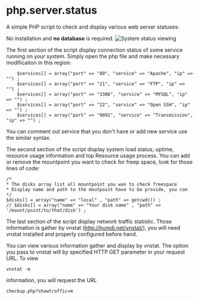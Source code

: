 php.server.status
=================

A simple PHP script to check and display various web server statuses:

No installation and **no database** is required. 
![System status viewing]( https://github.com/truongan/php.server.status/raw/master/system_status.png   "System status viewing")

The first section of the script display connection status of some service running on your system. Simply open the php file and make necessary modificaiton in this region:
```
	$services[] = array("port" => "80", "service" => "Apache", "ip" => "") ;
	$services[] = array("port" => "21", "service" => "FTP", "ip" => "") ;
	$services[] = array("port" => "3306", "service" => "MYSQL", "ip" => "") ;
	$services[] = array("port" => "22", "service" => "Open SSH", "ip" => "") ;
	$services[] = array("port" => "9091", "service" => "Transmission", 	"ip" => "") ;
```
You can comment out service that you don't have or add new service use the similar syntax. 

The second section of the script display system load status, uptime, resource usage information and top Resource usage process.
You can add or remove the mountpoint you want to check for freep space, look for those lines of code:
```
/*
* The disks array list all mountpoint you wan to check freespace
* Display name and path to the moutpoint have to be provide, you can 
*/
$disks[] = array("name" => "local" , "path" => getcwd()) ;
// $disks[] = array("name" => "Your disk name" , "path" => '/mount/point/to/that/disk') ;
```

The last section of the script display network traffic statistic. Those information is gather by vnstat (http://humdi.net/vnstat/), you will need vnstat installed and properly configured before hand. 

You can view various information gather and display by vnstat. The option you pass to vnstat will by specified HTTP GET parameter in your request URL. To view 
```
vnstat -m
```
information, you will request the URL 
```
checkup.php?showtraffic=m
```
